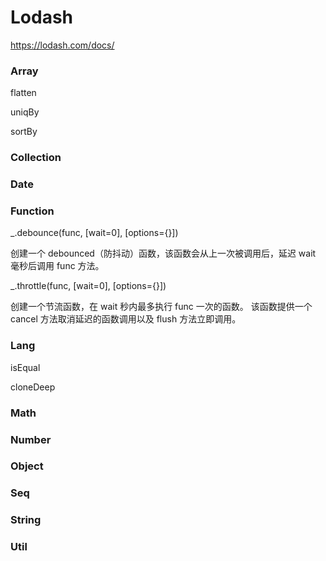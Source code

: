 # Lodash

https://lodash.com/docs/


### Array

flatten

uniqBy

sortBy


### Collection


### Date


### Function

_.debounce(func, [wait=0], [options={}])

创建一个 debounced（防抖动）函数，该函数会从上一次被调用后，延迟 wait 毫秒后调用 func 方法。

_.throttle(func, [wait=0], [options={}])

创建一个节流函数，在 wait 秒内最多执行 func 一次的函数。 该函数提供一个 cancel 方法取消延迟的函数调用以及 flush 方法立即调用。

### Lang

isEqual

cloneDeep

### Math


### Number


### Object


### Seq


### String


### Util


